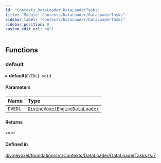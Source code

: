 ```yaml
---
id: "Contexts_DataLoader_DataLoaderTasks"
title: "Module: Contexts/DataLoader/DataLoaderTasks"
sidebar_label: "Contexts/DataLoader/DataLoaderTasks"
sidebar_position: 0
custom_edit_url: null
---
```


## Functions

### default

▸ **default**(`DVEDL`): `void`

#### Parameters

| Name | Type |
| :------ | :------ |
| `DVEDL` | [`DivineVoxelEngineDataLoader`](../classes/Contexts_DataLoader_DivineVoxelEngineDataLoader.DivineVoxelEngineDataLoader.md) |

#### Returns

`void`

#### Defined in

[divinevoxel/foundation/src/Contexts/DataLoader/DataLoaderTasks.ts:7](https://github.com/lucasdamianjohnson/DivineVoxelEngine/blob/596fa7391478620ed460dfb4856ff0a763b91c49/divinevoxel/foundation/src/Contexts/DataLoader/DataLoaderTasks.ts#L7)
